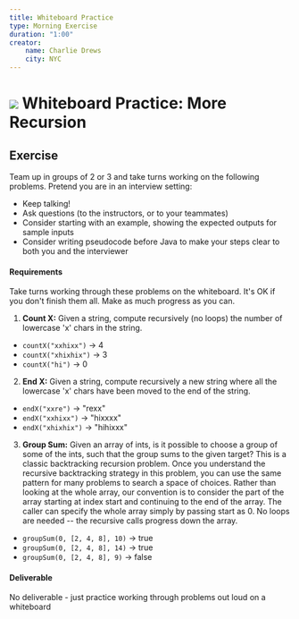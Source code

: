 ```yaml
---
title: Whiteboard Practice
type: Morning Exercise
duration: "1:00"
creator:
    name: Charlie Drews
    city: NYC
---
```


# ![](https://ga-dash.s3.amazonaws.com/production/assets/logo-9f88ae6c9c3871690e33280fcf557f33.png) Whiteboard Practice: More Recursion

## Exercise

Team up in groups of 2 or 3 and take turns working on the following problems. Pretend you are in an interview setting:
- Keep talking!
- Ask questions (to the instructors, or to your teammates)
- Consider starting with an example, showing the expected outputs for sample inputs
- Consider writing pseudocode before Java to make your steps clear to both you and the interviewer

#### Requirements

Take turns working through these problems on the whiteboard. It's OK if you don't finish them all. Make as much progress as you can.

1. **Count X:** Given a string, compute recursively (no loops) the number of lowercase 'x' chars in the string.
  - `countX("xxhixx")` -> 4
  - `countX("xhixhix")` -> 3
  - `countX("hi")` -> 0


2. **End X:** Given a string, compute recursively a new string where all the lowercase 'x' chars have been moved to the end of the string.
  - `endX("xxre")` -> "rexx"
  - `endX("xxhixx")` -> "hixxxx"
  - `endX("xhixhix")` -> "hihixxx"


3. **Group Sum:** Given an array of ints, is it possible to choose a group of some of the ints, such that the group sums to the given target? This is a classic backtracking recursion problem. Once you understand the recursive backtracking strategy in this problem, you can use the same pattern for many problems to search a space of choices. Rather than looking at the whole array, our convention is to consider the part of the array starting at index start and continuing to the end of the array. The caller can specify the whole array simply by passing start as 0. No loops are needed -- the recursive calls progress down the array.

  - `groupSum(0, [2, 4, 8], 10)` -> true
  - `groupSum(0, [2, 4, 8], 14)` -> true
  - `groupSum(0, [2, 4, 8], 9)` -> false


#### Deliverable

No deliverable - just practice working through problems out loud on a whiteboard
